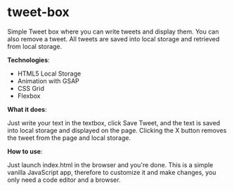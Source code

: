 # tweet-box
Simple Tweet box  where you can write tweets and display them.  You can also remove a tweet.  All tweets are saved into local storage and retrieved from local storage.

**Technologies**: 
- HTML5 Local Storage
- Animation with GSAP
- CSS Grid
- Flexbox 

**What it does**:

Just write your text in the textbox, click Save Tweet, and the text is saved into local storage and displayed on the page. Clicking the X button removes the tweet from the page and local storage.

**How to use**:

Just launch index.html in the browser and you're done.  This is a simple vanilla JavaScript app, therefore to customize it and make changes, you only need a code editor and a browser.
